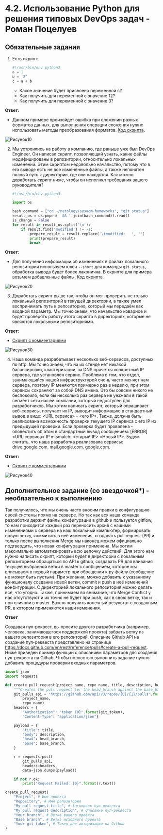 # 4.2. Использование Python для решения типовых DevOps задач - Роман Поцелуев

## Обязательные задания

1. Есть скрипт:
	```python
    #!/usr/bin/env python3
	a = 1
	b = '2'
	c = a + b
	```
	* Какое значение будет присвоено переменной c?
	* Как получить для переменной c значение 12?
	* Как получить для переменной c значение 3?

__Ответ:__

* Данном примере произойдет ошибка при сложении разных форматов данных, для выполнения операции сложения нужно использовать методы преобразования форматов. [Код скрипта](./script-10.py).

![Рисунок10](img/10.png)

2. Мы устроились на работу в компанию, где раньше уже был DevOps Engineer. Он написал скрипт, позволяющий узнать, какие файлы модифицированы в репозитории, относительно локальных изменений. Этим скриптом недовольно начальство, потому что в его выводе есть не все изменённые файлы, а также непонятен полный путь к директории, где они находятся. Как можно доработать скрипт ниже, чтобы он исполнял требования вашего руководителя?

	```python
    #!/usr/bin/env python3

    import os

	bash_command = ["cd ~/netology/sysadm-homeworks", "git status"]
	result_os = os.popen(' && '.join(bash_command)).read()
    is_change = False
	for result in result_os.split('\n'):
        if result.find('modified') != -1:
            prepare_result = result.replace('\tmodified:   ', '')
            print(prepare_result)
            break

	```

__Ответ:__

* Для получения информации об изменениях в файлах локального репозитория используем ключ `--short` для команды `git status`, обработка вывода будет более лаконична. В скрипте для примера возьмем добавленные файлы. [Код скрипта](./script-20.py).

![Рисунок20](img/20.png)

3. Доработать скрипт выше так, чтобы он мог проверять не только локальный репозиторий в текущей директории, а также умел воспринимать путь к репозиторию, который мы передаём как входной параметр. Мы точно знаем, что начальство коварное и будет проверять работу этого скрипта в директориях, которые не являются локальными репозиториями.

__Ответ:__

* [Скрипт с комментариями](./script-30.py)

![Рисунок30](img/30.png)

4. Наша команда разрабатывает несколько веб-сервисов, доступных по http. Мы точно знаем, что на их стенде нет никакой балансировки, кластеризации, за DNS прячется конкретный IP сервера, где установлен сервис. Проблема в том, что отдел, занимающийся нашей инфраструктурой очень часто меняет нам сервера, поэтому IP меняются примерно раз в неделю, при этом сервисы сохраняют за собой DNS имена. Это бы совсем никого не беспокоило, если бы несколько раз сервера не уезжали в такой сегмент сети нашей компании, который недоступен для разработчиков. Мы хотим написать скрипт, который опрашивает веб-сервисы, получает их IP, выводит информацию в стандартный вывод в виде: <URL сервиса> - <его IP>. Также, должна быть реализована возможность проверки текущего IP сервиса c его IP из предыдущей проверки. Если проверка будет провалена - оповестить об этом в стандартный вывод сообщением: [ERROR] <URL сервиса> IP mismatch: <старый IP> <Новый IP>. Будем считать, что наша разработка реализовала сервисы: drive.google.com, mail.google.com, google.com.

__Ответ:__

* [Скрипт с комментариями](./script-40.py)

![Рисунок40](img/40.png)

## Дополнительное задание (со звездочкой*) - необязательно к выполнению

Так получилось, что мы очень часто вносим правки в конфигурацию своей системы прямо на сервере. Но так как вся наша команда разработки держит файлы конфигурации в github и пользуется gitflow, то нам приходится каждый раз переносить архив с нашими изменениями с сервера на наш локальный компьютер, формировать новую ветку, коммитить в неё изменения, создавать pull request (PR) и только после выполнения Merge мы наконец можем официально подтвердить, что новая конфигурация применена. Мы хотим максимально автоматизировать всю цепочку действий. Для этого нам нужно написать скрипт, который будет в директории с локальным репозиторием обращаться по API к github, создавать PR для вливания текущей выбранной ветки в master с сообщением, которое мы вписываем в первый параметр при обращении к py-файлу (сообщение не может быть пустым). При желании, можно добавить к указанному функционалу создание новой ветки, commit и push в неё изменений конфигурации. С директорией локального репозитория можно делать всё, что угодно. Также, принимаем во внимание, что Merge Conflict у нас отсутствуют и их точно не будет при push, как в свою ветку, так и при слиянии в master. Важно получить конечный результат с созданным PR, в котором применяются наши изменения. 

__Ответ__

Создавая пул-реквест, вы просите другого разработчика (например, человека, занимающегося поддержкой проекта) забрать ветку из вашего репозитория в его репозиторий. Описание Github API на создание пул-реквеста представлено на странице  https://docs.github.com/en/rest/reference/pulls#create-a-pull-request. Ниже приведен пример функции с описанием параметров для создания пул-реквеста на Githab. Чтобы полностью выполнить задание нужно добавить процедуры проверки входных параметров.

```python
import json
import requests

def create_pull_request(project_name, repo_name, title, description, head_branch, base_branch, git_token):
    """Creates the pull request for the head_branch against the base_branch"""
    git_pulls_api = "https://github.com/api/v3/repos/{0}/{1}/pulls".format(
        project_name,
        repo_name)
    headers = {
        "Authorization": "token {0}".format(git_token),
        "Content-Type": "application/json"}

    payload = {
        "title": title,
        "body": description,
        "head": head_branch,
        "base": base_branch,
    }

    r = requests.post(
        git_pulls_api,
        headers=headers,
        data=json.dumps(payload))

    if not r.ok:
        print("Request Failed: {0}".format(r.text))

create_pull_request(
    "Project", # Имя проекта
    "Repository", # Имя репозитория
    "My pull request title", # Заголовок пул-реквеста
    "My pull request description", # Описание пул-реквеста
    "Your branch", # Ветка вашего проекта
    "Base branch", # Ветка исходного проекта
    "Your git token", # Токен для авторизации на Github
)
```